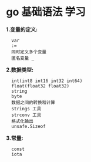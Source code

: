 # go 基础语法 学习
**1.变量的定义:**
```
  var 
  :=
  同时定义多个变量
  匿名变量 _
```
**2.数据类型:**
```
  int(int8 int16 int32 int64)
  float(float32 float32)
  string
  byte
  数据之间的转换和计算
  strings 工具
  strconv 工具
  格式化输出
  unsafe.Sizeof
```

**3.常量:**
```
  const 
  iota
```